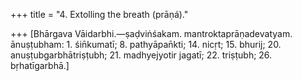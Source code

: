 +++
title = "4. Extolling the breath (prāṇá)."

+++
[Bhārgava Vāidarbhi.—ṣaḍviṅśakam. mantroktaprāṇadevatyam. ānuṣṭubham: 1. śin̄kumatī; 8. pathyāpan̄kti; 14. nicṛt; 15. bhurij; 20. anuṣṭubgarbhātriṣṭubh; 21. madhyejyotir jagatī; 22. triṣṭubh; 26. bṛhatīgarbhā.]